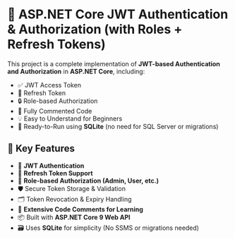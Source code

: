 # 🔐 ASP.NET Core JWT Authentication & Authorization (with Roles + Refresh Tokens)

This project is a complete implementation of **JWT-based Authentication and Authorization** in **ASP.NET Core**, including:

- ✅ JWT Access Token
- 🔁 Refresh Token
- 🔒 Role-based Authorization
- 📄 Fully Commented Code
- 💡 Easy to Understand for Beginners
- 🧪 Ready-to-Run using **SQLite** (no need for SQL Server or migrations)


## 📌 Key Features

- 🔑 **JWT Authentication**  
- 🧾 **Refresh Token Support**  
- 👤 **Role-based Authorization (Admin, User, etc.)**  
- 🛡️ Secure Token Storage & Validation  
- 🗂️ Token Revocation & Expiry Handling  
- 📝 **Extensive Code Comments for Learning**  
- 📦 Built with **ASP.NET Core 9 Web API**  
- 🗃️ Uses **SQLite** for simplicity (No SSMS or migrations needed)

